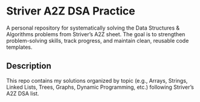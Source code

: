 # Striver A2Z DSA Practice

A personal repository for systematically solving the Data Structures & Algorithms problems from Striver’s A2Z sheet. The goal is to strengthen problem-solving skills, track progress, and maintain clean, reusable code templates.

## Description
This repo contains my solutions organized by topic (e.g., Arrays, Strings, Linked Lists, Trees, Graphs, Dynamic Programming, etc.) following Striver’s A2Z DSA list.
